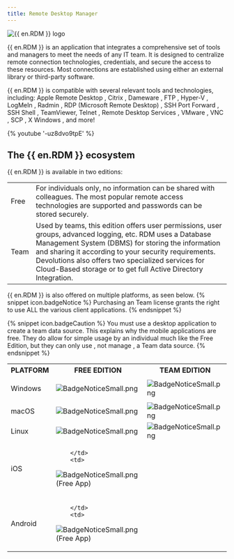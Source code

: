 ```yaml
---
title: Remote Desktop Manager 
---
```

![{{ en.RDM }} logo](https://webdevolutions.blob.core.windows.net/images/projects/remote-desktop-manager/logos/remote-desktop-manager-color-shadow.svg)

{{ en.RDM }} is an application that integrates a comprehensive set of tools and managers to meet the needs of any IT team. It is designed to centralize remote connection technologies, credentials, and secure the access to these resources. Most connections are established using either an external library or third-party software.  

{{ en.RDM }} is compatible with several relevant tools and technologies, including: Apple Remote Desktop , Citrix , Dameware , FTP , Hyper-V , LogMeIn , Radmin , RDP (Microsoft Remote Desktop) , SSH Port Forward , SSH Shell , TeamViewer, Telnet , Remote Desktop Services , VMware , VNC , SCP , X Windows , and more! 

{% youtube '-uz8dvo9tpE' %} 

## The {{ en.RDM }} ecosystem 

{{ en.RDM }} is available in two editions: 

<table>
	<tr>
		<td>
Free 
		</td>
		<td>
For individuals only, no information can be shared with colleagues. The most popular remote access technologies are supported and passwords can be stored securely. 
		</td>
	</tr>
	<tr>
		<td>
Team 
		</td>
		<td>
Used by teams, this edition offers user permissions, user groups, advanced logging, etc. RDM uses a Database Management System (DBMS) for storing the information and sharing it according to your security requirements. Devolutions also offers two specialized services for Cloud-Based storage or to get full Active Directory Integration. 
		</td>
	</tr>
</table>

{{ en.RDM }} is also offered on multiple platforms, as seen below. 
{% snippet icon.badgeNotice %} 
Purchasing an Team license grants the right to use ALL the various client applications. 
{% endsnippet %}
 
{% snippet icon.badgeCaution %} 
You must use a desktop application to create a team data source. This explains why the mobile applications are free. They do allow for simple usage by an individual much like the Free Edition, but they can only use , &#32; not manage , a Team data source. 
{% endsnippet %}
 
<table>
	<tr>
		<th>
PLATFORM 
		</th>
		<th>
FREE EDITION 
		</th>
		<th>
TEAM EDITION 
		</th>
	</tr>
	<tr>
		<td>
Windows 
		</td>
		<td>

![BadgeNoticeSmall.png](/img/common/BadgeNoticeSmall.png) 
		</td>
		<td>
![BadgeNoticeSmall.png](/img/common/BadgeNoticeSmall.png) 
		</td>
	</tr>
	<tr>
		<td>
macOS 
		</td>
		<td>
![BadgeNoticeSmall.png](/img/common/BadgeNoticeSmall.png) 
		</td>
		<td>
![BadgeNoticeSmall.png](/img/common/BadgeNoticeSmall.png) 
		</td>
	</tr>
	<tr>
		<td>
Linux 
		</td>
		<td>
![BadgeNoticeSmall.png](/img/common/BadgeNoticeSmall.png) 
		</td>
		<td>
![BadgeNoticeSmall.png](/img/common/BadgeNoticeSmall.png) 
		</td>
	</tr>
	<tr>
		<td>
iOS 
		</td>
		<td>

		</td>
		<td>
![BadgeNoticeSmall.png](/img/common/BadgeNoticeSmall.png) 
(Free App) 
		</td>
	</tr>
	<tr>
		<td>
Android 
		</td>
		<td>

		</td>
		<td>
![BadgeNoticeSmall.png](/img/common/BadgeNoticeSmall.png) 
(Free App) 
		</td>
	</tr>
</table>


